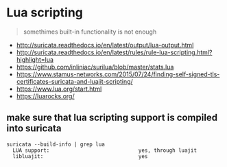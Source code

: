 # Lua scripting

> somethimes built-in functionality is not enough

* http://suricata.readthedocs.io/en/latest/output/lua-output.html
* http://suricata.readthedocs.io/en/latest/rules/rule-lua-scripting.html?highlight=lua
* https://github.com/inliniac/surilua/blob/master/stats.lua
* https://www.stamus-networks.com/2015/07/24/finding-self-signed-tls-certificates-suricata-and-luajit-scripting/
* https://www.lua.org/start.html
* https://luarocks.org/

## make sure that lua scripting support is compiled into suricata

```
suricata --build-info | grep lua
  LUA support:                             yes, through luajit
  libluajit:                               yes
```
